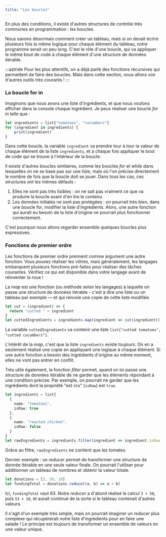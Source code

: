 ```yaml
---
title: "Les boucles"
---
```


En plus des conditions, il existe d'autres structures de contrôle très communes en programmation : les boucles.

Nous savons désormais comment créer un tableau, mais si on devait écrire plusieurs fois la même logique pour chaque élément du tableau, notre programme serait un peu long. C'est le rôle d'une boucle, qui va appliquer le même bout de code à chaque élément d'une structure de données itérable.

:::astride
Pour les plus attentifs, on a déjà parlé des fonctions récursives qui permettent de faire des boucles. Mais dans cette section, nous allons voir d'autres outils très courants !
:::

### La boucle for in

Imaginons que nous avons une liste d'ingrédients, et que nous voulons afficher dans la console chaque ingrédient. Je peux réaliser une boucle *for in* telle que :

```ts
let ingredients = list{"tomatoes", "cucumbers"}
for (ingredient in ingredients) {
    print(ingredient)
}
```

Dans cette boucle, la variable `ingredient` va prendre tour à tour la valeur de chaque élément de la liste `ingredients`, et à chaque fois appliquer le bout de code qui se trouve à l'intérieur de la boucle.

Il existe d'autres boucles similaires, comme les boucles *for* et *while* dans lesquelles on ne se base pas sur une liste, mais où l'on précise directement le nombre de fois que la boucle doit se jouer. Dans tous les cas, ces structures ont les mêmes défauts :

1. Elles ne sont pas très lisibles : on ne sait pas vraiment ce que va produire la boucle avant d'en lire le contenu.
2. Les données initiales ne sont pas protégées : on pourrait très bien, dans une boucle for, modifier la liste d'ingrédients. Alors, une autre fonction qui aurait eu besoin de la liste d'origine ne pourrait plus fonctionner correctement.

C'est pourquoi nous allons regarder ensemble quelques boucles plus expressives.

### Fonctions de premier ordre

Les fonctions de premier ordre prennent comme argument une autre fonction. Vous pouvez réaliser les vôtres, mais généralement, les langages embarquent plusieurs fonctions pré-faites pour réaliser des tâches courantes. Vérifiez ce qui est disponible dans votre langage avant de réinventer la roue !

La *map* est une fonction (ou méthode selon les langages) à laquelle on passe une structure de données itérable - c'est à dire une liste ou un tableau par exemple — et qui renvoie une copie de cette liste modifiée.

```ts
let cut = (ingredient) => {
  return "cutted " + ingredient
}
let cuttedIngredients = ingredients.map(ingredient => cut(ingredient))
```

La variable `cuttedIngredients` va contenir une liste `list{"cutted tomatoes", "cutted cucumbers"}`.

L'intérêt de la *map*, c'est que la liste `ingredients` existe toujours. On en a seulement réalisé une copie en appliquant une logique à chaque élément. Si une autre fonction a besoin des ingrédients d'origine au même moment, elles ne vont pas entrer en conflit.

Très utile également, la fonction *filter* permet, quand on lui passe une structure de données itérable de ne garder que les éléments répondant à une condition précise. Par exemple, on pourrait ne garder que les ingrédients dont la propriété "est cru" (`isRaw`) est `true`.

```ts
let ingredients = list{
  {
    name: "tomatoes",
    isRaw: true
  },
  {
    name: "roasted chicken",
    isRaw: false
  }
}
let rawIngredients = ingredients.filter(ingredient => ingredient.isRaw)
```

Grâce au filtre, `rawIngredients` ne contient que les tomates.

Dernier exemple : un *reducer* permet de transformer une structure de donnée itérable en une seule valeur finale. On pourrait l'utiliser pour additionner un tableau de nombres et obtenir la valeur totale.

```ts
let donations = [3, 50, 10]
let fundingTotal = donations.reduce((a, b) => a + b)
```

Ici, `fundingTotal` vaut 63. Notre *reducer* a d'abord réalisé le calcul `3 + 50`, puis `53 + 10`, et aurait continué de la sorte si le tableau contenait d'autres valeurs.

Il s'agit d'un exemple très simple, mais on pourrait imaginer un *reducer* plus complexe qui récupèrerait notre liste d'ingrédients pour en faire une salade ! Le principe est toujours de transformer un ensemble de valeurs en une valeur unique.
